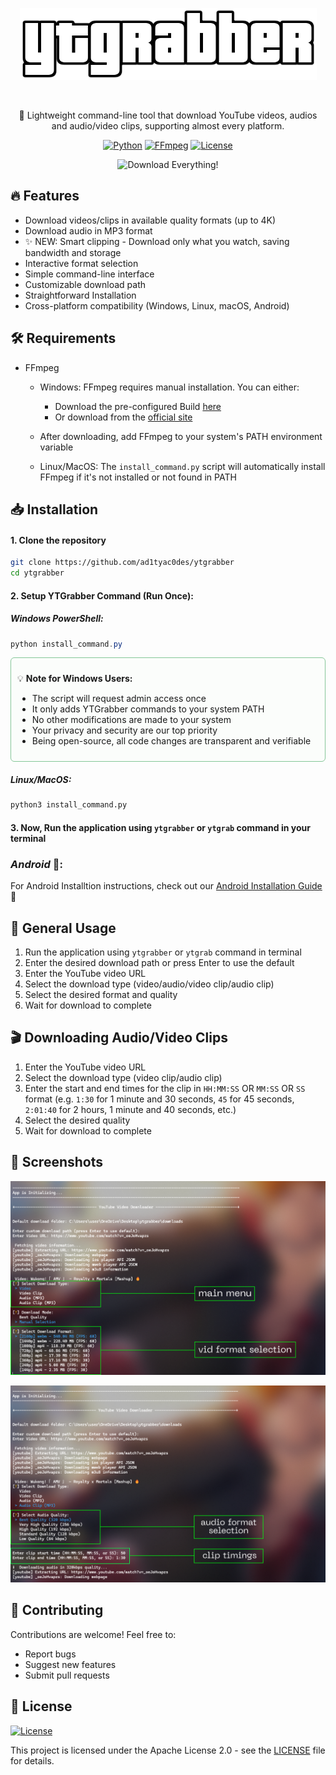 <div align="center">

![YTGrabber](./docs/logo.png)

<br>

🎥 Lightweight command-line tool that download YouTube videos, audios and audio/video clips, supporting almost every platform.

[![Python](https://img.shields.io/badge/Python-FFD43B?style=for-the-badge&logo=python&logoColor=blue)](https://www.python.org/)
[![FFmpeg](https://shields.io/badge/FFmpeg-%23171717.svg?logo=ffmpeg&style=for-the-badge&labelColor=171717&logoColor=5cb85c)](https://ffmpeg.org/)
[![License](https://img.shields.io/badge/license-Apache%202.0-orange.svg?style=for-the-badge)](LICENSE)


<img src="https://i.giphy.com/media/v1.Y2lkPTc5MGI3NjExOXFkZGJub3dqeW9kaG9zcGlsajNqbHIzdTl6cWFxNHViMms0YzQ1bCZlcD12MV9pbnRlcm5hbF9naWZfYnlfaWQmY3Q9Zw/EnLowuRYbvncDyq5fo/giphy.gif" width="500" height="300" alt="Download Everything!">

</div>

## 🔥 Features

- Download videos/clips in available quality formats (up to 4K)
- Download audio in MP3 format 
- ✨ NEW: Smart clipping - Download only what you watch, saving bandwidth and storage
- Interactive format selection
- Simple command-line interface
- Customizable download path
- Straightforward Installation
- Cross-platform compatibility (Windows, Linux, macOS, Android)

## 🛠️ Requirements

- FFmpeg
  - Windows: FFmpeg requires manual installation. You can either:
    - Download the pre-configured Build [here](https://github.com/BtbN/FFmpeg-Builds/releases/download/latest/ffmpeg-master-latest-win64-gpl.zip)
    - Or download from the [official site](https://ffmpeg.org/download.html)
  - After downloading, add FFmpeg to your system's PATH environment variable

  - Linux/MacOS: The `install_command.py` script will automatically install FFmpeg if it's not installed or not found in PATH

## 📥 Installation

#### 1. Clone the repository
```bash
git clone https://github.com/ad1tyac0des/ytgrabber
cd ytgrabber
```

#### 2. Setup YTGrabber Command (Run Once):

##### *Windows PowerShell*:
```powershell
python install_command.py
```

<div style="background-color: hsla(120, 100%, 90%, 0.05);padding: 10px; border-radius: 6px; border: 1px solid #84c697; margin: 10px 0;">

💡 **Note for Windows Users:**
- The script will request admin access once
- It only adds YTGrabber commands to your system PATH
- No other modifications are made to your system
- Your privacy and security are our top priority
- Being open-source, all code changes are transparent and verifiable

</div>

##### *Linux/MacOS*:
```bash
python3 install_command.py
```

#### 3. Now, Run the application using `ytgrabber` or `ytgrab` command in your terminal

### *Android* 🤖:

For Android Installtion instructions, check out our [Android Installation Guide](./docs/android-installation.md) 📲

## 🚀 General Usage

1. Run the application using `ytgrabber` or `ytgrab` command in terminal
2. Enter the desired download path or press Enter to use the default
3. Enter the YouTube video URL
4. Select the download type (video/audio/video clip/audio clip)
5. Select the desired format and quality
6. Wait for download to complete

## 🎬 Downloading Audio/Video Clips

1. Enter the YouTube video URL
2. Select the download type (video clip/audio clip)
3. Enter the start and end times for the clip in `HH:MM:SS` OR `MM:SS` OR `SS` format (e.g. `1:30` for 1 minute and 30 seconds, `45` for 45 seconds, `2:01:40` for 2 hours, 1 minute and 40 seconds, etc.)
4. Select the desired quality
5. Wait for download to complete

## 📸 Screenshots

<div align="center">

![Screenshot 1](./docs/screenshots/screenshot1.png)

![Screenshot 2](./docs/screenshots/screenshot2.png)

</div>

## 🤝 Contributing

Contributions are welcome! Feel free to:

- Report bugs
- Suggest new features
- Submit pull requests

## 📄 License 
[![License](https://img.shields.io/badge/license-Apache%202.0-orange.svg?style=for-the-badge)](LICENSE)
<br>

This project is licensed under the Apache License 2.0 - see the [LICENSE](LICENSE) file for details.